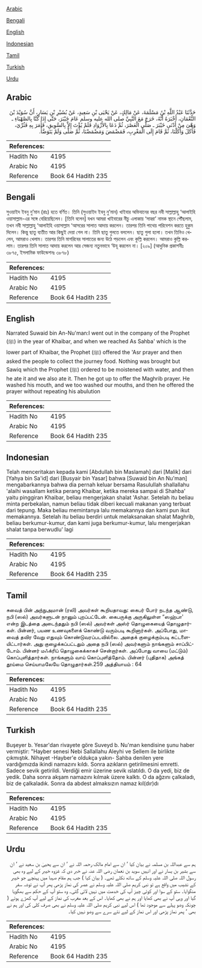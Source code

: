 [Arabic](#arabic)

[Bengali](#bengali)

[English](#english)

[Indonesian](#indonesian)

[Tamil](#tamil)

[Turkish](#turkish)

[Urdu](#urdu)

## Arabic


<div dir="rtl" lang="ar" style={{fontSize:'larger',backgroundColor:'#f8f9fa',padding:20}}>
حَدَّثَنَا عَبْدُ اللَّهِ بْنُ مَسْلَمَةَ، عَنْ مَالِكٍ، عَنْ يَحْيَى بْنِ سَعِيدٍ، عَنْ بُشَيْرِ بْنِ يَسَارٍ، أَنَّ سُوَيْدَ بْنَ النُّعْمَانِ، أَخْبَرَهُ أَنَّهُ، خَرَجَ مَعَ النَّبِيِّ صلى الله عليه وسلم عَامَ خَيْبَرَ، حَتَّى إِذَا كُنَّا بِالصَّهْبَاءِ ـ وَهْىَ مِنْ أَدْنَى خَيْبَرَ ـ صَلَّى الْعَصْرَ، ثُمَّ دَعَا بِالأَزْوَادِ فَلَمْ يُؤْتَ إِلاَّ بِالسَّوِيقِ، فَأَمَرَ بِهِ فَثُرِّيَ، فَأَكَلَ وَأَكَلْنَا، ثُمَّ قَامَ إِلَى الْمَغْرِبِ، فَمَضْمَضَ وَمَضْمَضْنَا، ثُمَّ صَلَّى وَلَمْ يَتَوَضَّأْ‏.‏
</div>
<div style={{backgroundColor:'#f8f9fa',padding:20, marginBottom: 10}}><table> <thead> <tr> <th>References:</th> <th></th> </tr> </thead> <tbody><tr><td>Hadith No</td><td>4195</td></tr><tr><td>Arabic No</td><td>4195</td></tr><tr><td>Reference</td><td>Book 64 Hadith 235</td></tr></tbody></table></div>

## Bengali


<div dir="ltr" lang="bn" style={{fontSize:'larger',backgroundColor:'#f8f9fa',padding:20}}>
সুওয়াইদ ইবনু নু’মান (রাঃ) হতে বর্ণিত। তিনি (সুওয়াইদ ইবনু নু’মান) খাইবার অভিযানের বছর নবী সাল্লাল্লাহু ‘আলাইহি ওয়াসাল্লাম-এর সঙ্গে বেরিয়েছিলেন। [তিনি বলেন] যখন আমরা খাইবারের নীচু এলাকায় ‘সাহ্বা’ নামক স্থানে পৌঁছলাম, তখন নবী সাল্লাল্লাহু ‘আলাইহি ওয়াসাল্লাম ‘আসরের সালাত আদায় করলেন। তারপর তিনি পাথেয় পরিবেশন করতে হুকুম দিলেন। কিন্তু ছাতু ব্যতীত আর কিছুই দেয়া গেল না। তিনি ছাতু গুলতে বললেন। ছাতু গুলা হলো। তখন তিনিও খেলেন, আমরাও খেলাম। তারপর তিনি মাগরিবের সালাতের জন্য উঠে পড়লেন এবং কুল্লি করলেন। আমরাও কুল্লি করলাম। তারপর তিনি সালাত আদায় করলেন আর সেজন্য নতুনভাবে ‘উযূ করলেন না। [২০৯] (আধুনিক প্রকাশনীঃ ৩৮৭৫, ইসলামিক ফাউন্ডেশনঃ ৩৮৭৮)
</div>
<div style={{backgroundColor:'#f8f9fa',padding:20, marginBottom: 10}}><table> <thead> <tr> <th>References:</th> <th></th> </tr> </thead> <tbody><tr><td>Hadith No</td><td>4195</td></tr><tr><td>Arabic No</td><td>4195</td></tr><tr><td>Reference</td><td>Book 64 Hadith 235</td></tr></tbody></table></div>

## English


<div dir="ltr" lang="en" style={{fontSize:'larger',backgroundColor:'#f8f9fa',padding:20}}>
Narrated Suwaid bin An-Nu'man:I went out in the company of the Prophet (ﷺ) in the year of Khaibar, and when we reached As Sahba' which is the lower part of Khaibar, the Prophet (ﷺ) offered the 'Asr prayer and then asked the people to collect the journey food. Nothing was brought but Sawiq which the Prophet (ﷺ) ordered to be moistened with water, and then he ate it and we also ate it. Then he got up to offer the Maghrib prayer. He washed his mouth, and we too washed our mouths, and then he offered the prayer without repeating his abulution
</div>
<div style={{backgroundColor:'#f8f9fa',padding:20, marginBottom: 10}}><table> <thead> <tr> <th>References:</th> <th></th> </tr> </thead> <tbody><tr><td>Hadith No</td><td>4195</td></tr><tr><td>Arabic No</td><td>4195</td></tr><tr><td>Reference</td><td>Book 64 Hadith 235</td></tr></tbody></table></div>

## Indonesian


<div dir="ltr" lang="id" style={{fontSize:'larger',backgroundColor:'#f8f9fa',padding:20}}>
Telah menceritakan kepada kami [Abdullah bin Maslamah] dari [Malik] dari [Yahya bin Sa'id] dari [Busyair bin Yasar] bahwa [Suwaid bin An Nu'man] mengabarkannya bahwa dia pernah keluar bersama Rasulullah shallallahu 'alaihi wasallam ketika perang Khaibar, ketika mereka sampai di Shahba' yaitu pinggiran Khaibar, beliau mengerjakan shalat 'Ashar. Setelah itu beliau minta perbekalan, namun beliau tidak diberi kecuali makanan yang terbuat dari tepung. Maka beliau memintanya lalu memakannya dan kami pun ikut memakannya. Setelah itu beliau berdiri untuk melaksanakan shalat Maghrib, beliau berkumur-kumur, dan kami juga berkumur-kumur, lalu mengerjakan shalat tanpa berwudlu' lagi
</div>
<div style={{backgroundColor:'#f8f9fa',padding:20, marginBottom: 10}}><table> <thead> <tr> <th>References:</th> <th></th> </tr> </thead> <tbody><tr><td>Hadith No</td><td>4195</td></tr><tr><td>Arabic No</td><td>4195</td></tr><tr><td>Reference</td><td>Book 64 Hadith 235</td></tr></tbody></table></div>

## Tamil


<div dir="ltr" lang="ta" style={{fontSize:'larger',backgroundColor:'#f8f9fa',padding:20}}>
சுவைத் பின் அந்நுஅமான் (ரலி) அவர்கள் கூறியதாவது: கைபர் போர் நடந்த ஆண்டு, நபி (ஸல்) அவர்களுடன் நானும் புறப்பட்டேன். கைபருக்கு அருகிலுள்ள “ஸஹ்பா' என்ற இடத்தை அடைந்ததும் நபி (ஸல்) அவர்கள் அஸ்ர் தொழுகையைத் தொழுதார்கள். பின்னர், பயண உணவுகளைக் கொண்டு வரும்படி கூறினார்கள். அப்போது, மாவைத் தவிர வேறு எதுவும் கொண்டுவரப்படவில்லை. அதைக் குழைக்கும்படி கட்டளையிட்டார்கள். அது குழைக்கப்பட்டதும் அதை நபி (ஸல்) அவர்களும் நாங்களும் சாப்பிட்டோம். பின்னர் மஃக்ரிப் தொழுகைக்காகச் சென்றார்கள். அப்போது வாயை (மட்டும்) கொப்புளித்தார்கள். நாங்களும் வாய் கொப்புளித்தோம். பின்னர் (புதிதாக) அங்கத் தூய்மை செய்யாமலேயே தொழுதார்கள்.259 அத்தியாயம் : 64
</div>
<div style={{backgroundColor:'#f8f9fa',padding:20, marginBottom: 10}}><table> <thead> <tr> <th>References:</th> <th></th> </tr> </thead> <tbody><tr><td>Hadith No</td><td>4195</td></tr><tr><td>Arabic No</td><td>4195</td></tr><tr><td>Reference</td><td>Book 64 Hadith 235</td></tr></tbody></table></div>

## Turkish


<div dir="ltr" lang="tr" style={{fontSize:'larger',backgroundColor:'#f8f9fa',padding:20}}>
Buşeyer b. Yesar'dan rivayete göre Suveyd b. Nu'man kendisine şunu haber vermiştir: "Hayber senesi Nebi Sallallahu Aleyhi ve Sellem ile birlikte çıkmıştık. Nihayet -Hayber'e oldukça yakın- Sahba denilen yere vardığımızda ikindi namazını kıldı. Sonra azıkların getirilmesini emretti. Sadece sevik getirildi. Verdiği emir üzerine sevik ıslatıldı. O da yedi, biz de yedik. Daha sonra akşam namazını kılmak üzere kalktı. O da ağzını çalkaladı, biz de çalkaladık. Sonra da abdest almaksızın namaz kıl(dır)dı
</div>
<div style={{backgroundColor:'#f8f9fa',padding:20, marginBottom: 10}}><table> <thead> <tr> <th>References:</th> <th></th> </tr> </thead> <tbody><tr><td>Hadith No</td><td>4195</td></tr><tr><td>Arabic No</td><td>4195</td></tr><tr><td>Reference</td><td>Book 64 Hadith 235</td></tr></tbody></table></div>

## Urdu


<div dir="rtl" lang="ur" style={{fontSize:'larger',backgroundColor:'#f8f9fa',padding:20}}>
ہم سے عبداللہ بن مسلمہ نے بیان کیا ‘ ان سے امام مالک رحمہ اللہ نے ‘ ان سے یحییٰ بن سعید نے ‘ ان سے بشیر بن یسار نے اور انہیں سوید بن نعمان رضی اللہ عنہ نے خبر دی کہ غزوہ خیبر کے لیے وہ بھی رسول اللہ صلی اللہ علیہ وسلم کے ساتھ نکلے تھے۔ ( بیان کیا ) جب ہم مقام صہبا میں پہنچے جو خیبر کے نشیب میں واقع ہے تو نبی کریم صلی اللہ علیہ وسلم نے عصر کی نماز پڑھی پھر آپ نے توشہ سفر منگوایا۔ ستو کے سوا اور کوئی چیز آپ کی خدمت میں نہیں لائی گئی۔ وہ ستو آپ کے حکم سے بھگویا گیا اور وہی آپ نے بھی کھایا اور ہم نے بھی کھایا۔ اس کے بعد مغرب کی نماز کے لیے آپ کھڑے ہوئے ( چونکہ وضو پہلے سے موجود تھا ) اس لیے نبی کریم صلی اللہ علیہ وسلم نے بھی صرف کلی کی اور ہم نے بھی ‘ پھر نماز پڑھی اور اس نماز کے لیے نئے سرے سے وضو نہیں کیا۔
</div>
<div style={{backgroundColor:'#f8f9fa',padding:20, marginBottom: 10}}><table> <thead> <tr> <th>References:</th> <th></th> </tr> </thead> <tbody><tr><td>Hadith No</td><td>4195</td></tr><tr><td>Arabic No</td><td>4195</td></tr><tr><td>Reference</td><td>Book 64 Hadith 235</td></tr></tbody></table></div>